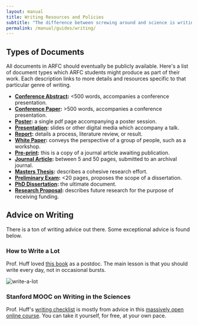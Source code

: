 ```yaml
---
layout: manual
title: Writing Resources and Policies
subtitle: "The difference between screwing around and science is writing it down. -- Adam Savage"
permalink: /manual/guides/writing/
---
```



## Types of Documents

All documents in ARFC should eventually be publicly available. Here's a list of
document types which ARFC students might produce as part of their work. Each
description links to more details and resources specific to that particular
genre of writing.

- **[Conference Abstract](./writing/conf-abs):** <500 words, accompanies a conference presentation.
- **[Conference Paper](./writing/conf-paper):** >500 words, accompanies a conference presentation.
- **[Poster](./writing/poster):** a single pdf page accompanying a poster session.
- **[Presentation](./writing/presentation):** slides or other digital media which accompany a talk.
- **[Report](./writing/report):** details a process, literature review, or result.
- **[White Paper](./writing/white-paper):** conveys the perspective of a group of people, such as a 
  workshop. 
- **[Pre-print](./writing/pre-print):** this is a copy of a journal article awaiting publication.
- **[Journal Article](./writing/journal-article):** between 5 and 50 pages, submitted to an archival journal.
- **[Masters Thesis](./writing/ms-thesis):** describes a cohesive research effort.
- **[Preliminary Exam](./writing/prelim):** <20 pages, proposes the scope of a dissertation.
- **[PhD Dissertation](./writing/dissertation):** the ultimate document. 
- **[Research Proposal](./writing/proposal):** describes future research for the purpose of receiving funding.


## Advice on Writing

There is a ton of writing advice out there. Some exceptional advice is found below.

### How to Write a Lot

Prof. Huff loved 
[this book](https://www.amazon.com/How-Write-Lot-Practical-Productive/dp/1591477433/ref=la_B001JP2K08_1_1)
as a postdoc. The main lesson is that you should 
write every day, not in occasional bursts. 

![write-a-lot](https://images-na.ssl-images-amazon.com/images/I/51RRWRHDRFL._SX311_BO1,204,203,200_.jpg)


### Stanford MOOC on Writing in the Sciences

Prof. Huff's [writing checklist](/manual/guides/writing/checklist) is mostly from advice in this  [massively open online course](https://online.stanford.edu/course/writing-sciences-self-paced-spring-2016). You can take it yourself, for free, at your own pace.

